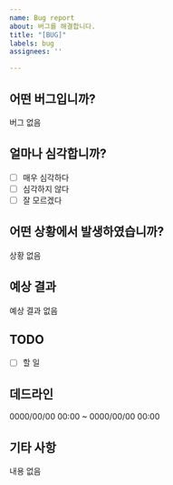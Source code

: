 ```yaml
---
name: Bug report
about: 버그를 해결합니다.
title: "[BUG]"
labels: bug
assignees: ''

---
```


## 어떤 버그입니까?
버그 없음

## 얼마나 심각합니까?
- [ ] 매우 심각하다
- [ ] 심각하지 않다
- [ ] 잘 모르겠다

## 어떤 상황에서 발생하였습니까?
상황 없음

## 예상 결과
예상 결과 없음

## TODO
- [ ] 할 일

## 데드라인
0000/00/00 00:00 ~ 0000/00/00 00:00

## 기타 사항
내용 없음
